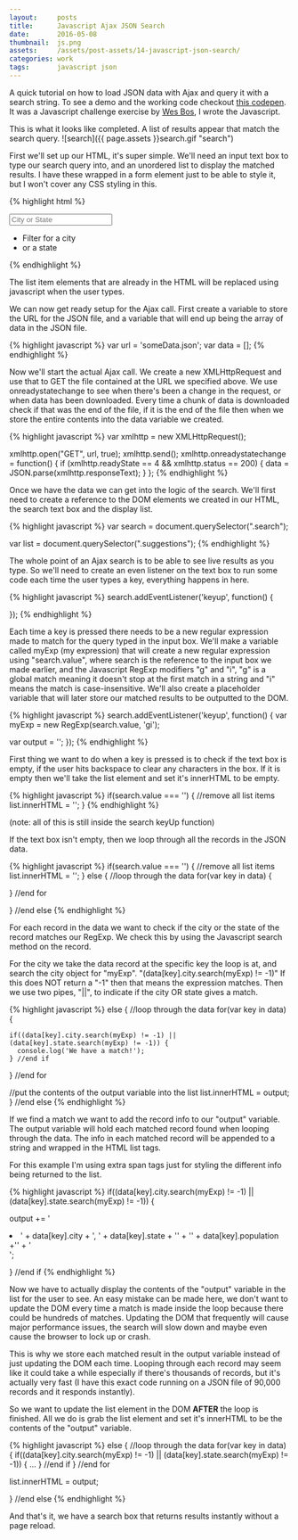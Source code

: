 ```yaml
---
layout:     posts
title:      Javascript Ajax JSON Search
date:       2016-05-08
thumbnail:  js.png
assets:     /assets/post-assets/14-javascript-json-search/
categories: work
tags:       javascript json
---
```

A quick tutorial on how to load JSON data with Ajax and query it with a search string. To see a demo and the working code checkout [this codepen](http://codepen.io/derekmorash/pen/dGLdxN). It was a Javascript challenge exercise by [Wes Bos](https://twitter.com/wesbos), I wrote the Javascript.

This is what it looks like completed. A list of results appear that match the search query.
![search]({{ page.assets }}search.gif "search")

First we'll set up our HTML, it's super simple. We'll need an input text box to type our search query into, and an unordered list to display the matched results. I have these wrapped in a form element just to be able to style it, but I won't cover any CSS styling in this.

{% highlight html %}
<form class="search-form">
  <input type="text" class="search" placeholder="City or State">
  <ul class="suggestions">
    <li>Filter for a city</li>
    <li>or a state</li>
  </ul>
</form>
{% endhighlight %}

The list item elements that are already in the HTML will be replaced using javascript when the user types.

We can now get ready setup for the Ajax call. First create a variable to store the URL for the JSON file, and a variable that will end up being the array of data in the JSON file.

{% highlight javascript %}
var url = 'someData.json';
var data = [];
{% endhighlight %}

Now we'll start the actual Ajax call. We create a new XMLHttpRequest and use that to GET the file contained at the URL we specified above. We use onreadystatechange to see when there's been a change in the request, or when data has been downloaded. Every time a chunk of data is downloaded check if that was the end of the file, if it is the end of the file then when we store the entire contents into the data variable we created.

{% highlight javascript %}
var xmlhttp = new XMLHttpRequest();

xmlhttp.open("GET", url, true);
xmlhttp.send();
xmlhttp.onreadystatechange = function() {
  if (xmlhttp.readyState == 4 && xmlhttp.status == 200) {
    data = JSON.parse(xmlhttp.responseText);
  }
};
{% endhighlight %}

Once we have the data we can get into the logic of the search. We'll first need to create a reference to the DOM elements we created in our HTML, the search text box and the display list.

{% highlight javascript %}
var search = document.querySelector(".search");

var list = document.querySelector(".suggestions");
{% endhighlight %}

The whole point of an Ajax search is to be able to see live results as you type. So we'll need to create an even listener on the text box to run some code each time the user types a key, everything happens in here.

{% highlight javascript %}
search.addEventListener('keyup', function() {

});
{% endhighlight %}

Each time a key is pressed there needs to be a new regular expression made to match for the query typed in the input box. We'll make a variable called myExp (my expression) that will create a new regular expression using "search.value", where search is the reference to the input box we made earlier, and the Javascript RegExp modifiers "g" and "i", "g" is a global match meaning it doesn't stop at the first match in a string and "i" means the match is case-insensitive. We'll also create a placeholder variable that will later store our matched results to be outputted to the DOM.

{% highlight javascript %}
search.addEventListener('keyup', function() {
  var myExp = new RegExp(search.value, 'gi');

  var output = '';
});
{% endhighlight %}

First thing we want to do when a key is pressed is to check if the text box is empty, if the user hits backspace to clear any characters in the box. If it is empty then we'll take the list element and set it's innerHTML to be empty.

{% highlight javascript %}
if(search.value === '') {
  //remove all list items
  list.innerHTML = '';
}
{% endhighlight %}

(note: all of this is still inside the search keyUp function)

If the text box isn't empty, then we loop through all the records in the JSON data.

{% highlight javascript %}
if(search.value === '') {
  //remove all list items
  list.innerHTML = '';
} else {
  //loop through the data
  for(var key in data) {

  } //end for

} //end else
{% endhighlight %}

For each record in the data we want to check if the city or the state of the record matches our RegExp. We check this by using the Javascript search method on the record.

For the city we take the data record at the specific key the loop is at, and search the city object for "myExp". "(data[key].city.search(myExp) != -1)" If this does NOT return a "-1" then that means the expression matches. Then we use two pipes, "\|\|", to indicate if the city OR state gives a match.

{% highlight javascript %}
else {
  //loop through the data
  for(var key in data) {

    if((data[key].city.search(myExp) != -1) || (data[key].state.search(myExp) != -1)) {
      console.log('We have a match!');
    } //end if
  } //end for

  //put the contents of the output variable into the list
  list.innerHTML = output;
} //end else
{% endhighlight %}

If we find a match we want to add the record info to our "output" variable. The output variable will hold each matched record found when looping through the data. The info in each matched record will be appended to a string and wrapped in the HTML list tags.

For this example I'm using extra span tags just for styling the different info being returned to the list.

{% highlight javascript %}
if((data[key].city.search(myExp) != -1) || (data[key].state.search(myExp) != -1)) {

  output += '<li><span>' + data[key].city + ', ' +
    data[key].state + '</span>' +
    '<span class="population">' + data[key].population +'</span>' +
    '</li>';

} //end if
{% endhighlight %}

Now we have to actually display the contents of the "output" variable in the list for the user to see. An easy mistake can be made here, we don't want to update the DOM every time a match is made inside the loop because there could be hundreds of matches. Updating the DOM that frequently will cause major performance issues, the search will slow down and maybe even cause the browser to lock up or crash.

This is why we store each matched result in the output variable instead of just updating the DOM each time. Looping through each record may seem like it could take a while especially if there's thousands of records, but it's actually very fast (I have this exact code running on a JSON file of 90,000 records and it responds instantly).

So we want to update the list element in the DOM __AFTER__ the loop is finished. All we do is grab the list element and set it's innerHTML to be the contents of the "output" variable.

{% highlight javascript %}
else {
  //loop through the data
  for(var key in data) {
    if((data[key].city.search(myExp) != -1) || (data[key].state.search(myExp) != -1)) {
      ...
    } //end if
  } //end for

  list.innerHTML = output;

} //end else
{% endhighlight %}

And that's it, we have a search box that returns results instantly without a page reload.

